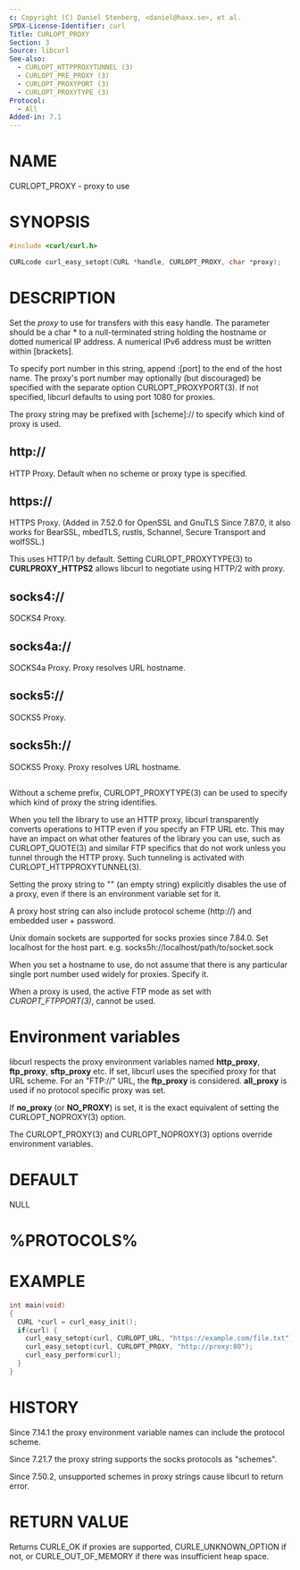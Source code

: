 ```yaml
---
c: Copyright (C) Daniel Stenberg, <daniel@haxx.se>, et al.
SPDX-License-Identifier: curl
Title: CURLOPT_PROXY
Section: 3
Source: libcurl
See-also:
  - CURLOPT_HTTPPROXYTUNNEL (3)
  - CURLOPT_PRE_PROXY (3)
  - CURLOPT_PROXYPORT (3)
  - CURLOPT_PROXYTYPE (3)
Protocol:
  - All
Added-in: 7.1
---
```


# NAME

CURLOPT_PROXY - proxy to use

# SYNOPSIS

~~~c
#include <curl/curl.h>

CURLcode curl_easy_setopt(CURL *handle, CURLOPT_PROXY, char *proxy);
~~~

# DESCRIPTION

Set the *proxy* to use for transfers with this easy handle. The parameter
should be a char * to a null-terminated string holding the hostname or dotted
numerical IP address. A numerical IPv6 address must be written within
[brackets].

To specify port number in this string, append :[port] to the end of the host
name. The proxy's port number may optionally (but discouraged) be specified
with the separate option CURLOPT_PROXYPORT(3). If not specified, libcurl
defaults to using port 1080 for proxies.

The proxy string may be prefixed with [scheme]:// to specify which kind of
proxy is used.

## http://

HTTP Proxy. Default when no scheme or proxy type is specified.

## https://

HTTPS Proxy. (Added in 7.52.0 for OpenSSL and GnuTLS Since 7.87.0, it
also works for BearSSL, mbedTLS, rustls, Schannel, Secure Transport and
wolfSSL.)

This uses HTTP/1 by default. Setting CURLOPT_PROXYTYPE(3) to
**CURLPROXY_HTTPS2** allows libcurl to negotiate using HTTP/2 with proxy.

## socks4://

SOCKS4 Proxy.

## socks4a://

SOCKS4a Proxy. Proxy resolves URL hostname.

## socks5://

SOCKS5 Proxy.

## socks5h://

SOCKS5 Proxy. Proxy resolves URL hostname.

##

Without a scheme prefix, CURLOPT_PROXYTYPE(3) can be used to specify which
kind of proxy the string identifies.

When you tell the library to use an HTTP proxy, libcurl transparently converts
operations to HTTP even if you specify an FTP URL etc. This may have an impact
on what other features of the library you can use, such as CURLOPT_QUOTE(3)
and similar FTP specifics that do not work unless you tunnel through the HTTP
proxy. Such tunneling is activated with CURLOPT_HTTPPROXYTUNNEL(3).

Setting the proxy string to "" (an empty string) explicitly disables the use
of a proxy, even if there is an environment variable set for it.

A proxy host string can also include protocol scheme (http://) and embedded
user + password.

Unix domain sockets are supported for socks proxies since 7.84.0. Set
localhost for the host part. e.g. socks5h://localhost/path/to/socket.sock

When you set a hostname to use, do not assume that there is any particular
single port number used widely for proxies. Specify it.

When a proxy is used, the active FTP mode as set with *CUROPT_FTPPORT(3)*,
cannot be used.

# Environment variables

libcurl respects the proxy environment variables named **http_proxy**,
**ftp_proxy**, **sftp_proxy** etc. If set, libcurl uses the specified proxy
for that URL scheme. For an "FTP://" URL, the **ftp_proxy** is
considered. **all_proxy** is used if no protocol specific proxy was set.

If **no_proxy** (or **NO_PROXY**) is set, it is the exact equivalent of
setting the CURLOPT_NOPROXY(3) option.

The CURLOPT_PROXY(3) and CURLOPT_NOPROXY(3) options override environment
variables.

# DEFAULT

NULL

# %PROTOCOLS%

# EXAMPLE

~~~c
int main(void)
{
  CURL *curl = curl_easy_init();
  if(curl) {
    curl_easy_setopt(curl, CURLOPT_URL, "https://example.com/file.txt");
    curl_easy_setopt(curl, CURLOPT_PROXY, "http://proxy:80");
    curl_easy_perform(curl);
  }
}
~~~

# HISTORY

Since 7.14.1 the proxy environment variable names can include the protocol
scheme.

Since 7.21.7 the proxy string supports the socks protocols as "schemes".

Since 7.50.2, unsupported schemes in proxy strings cause libcurl to return
error.

# RETURN VALUE

Returns CURLE_OK if proxies are supported, CURLE_UNKNOWN_OPTION if not, or
CURLE_OUT_OF_MEMORY if there was insufficient heap space.
